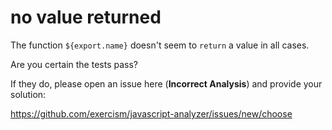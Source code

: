 # no value returned

The function `${export.name}` doesn't seem to `return` a value in all cases.

Are you certain the tests pass?

If they do, please open an issue here (**Incorrect Analysis**) and provide your solution:

<https://github.com/exercism/javascript-analyzer/issues/new/choose>
